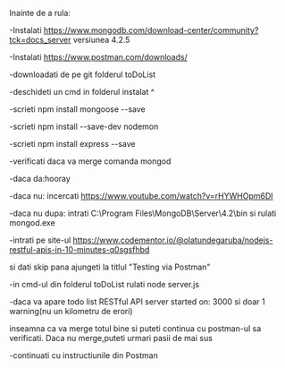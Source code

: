 Inainte de a rula:

-Instalati https://www.mongodb.com/download-center/community?tck=docs_server versiunea 4.2.5

-Instalati https://www.postman.com/downloads/

-downloadati de pe git folderul toDoList

-deschideti un cmd in folderul instalat ^

-scrieti npm install mongoose --save

-scrieti npm install --save-dev nodemon

-scrieti npm install express --save

-verificati daca va merge comanda mongod

-daca da:hooray

-daca nu: incercati https://www.youtube.com/watch?v=rHYWHOpm6DI

-daca nu dupa: intrati C:\Program Files\MongoDB\Server\4.2\bin si rulati mongod.exe

-intrati pe site-ul https://www.codementor.io/@olatundegaruba/nodejs-restful-apis-in-10-minutes-q0sgsfhbd 

 si dati skip pana ajungeti la titlul "Testing via Postman"
 
-in cmd-ul din folderul toDoList rulati node server.js

-daca va apare todo list RESTful API server started on: 3000 si doar 1 warning(nu un kilometru de erori)

 inseamna ca va merge totul bine si puteti continua cu postman-ul sa verificati. Daca nu merge,puteti urmari pasii de mai sus 
 
-continuati cu instructiunile din Postman
